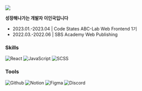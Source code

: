 <img src = "https://capsule-render.vercel.app/api?type=waving&color=0:fbc2eb,100:abc1ee&height=180&section=header&text=INGUK&fontSize=32&animation=fadeIn&fontAlignY=36&fontColor=ffffff"/>

**성장해나가는 개발자 이인국입니다**

- 2023.01.-2023.04 |  Code States ABC-Lab Web Frontend 1기
- 2022.03.-2022.06 |  SBS Academy Web Publishing



### Skills
![React](https://img.shields.io/badge/-React-89a8ff?style=flat&logo=react&logoColor=white)
![JavaScript](https://img.shields.io/badge/Javascript-89a8ff?style=flat&logo=javascript&logoColor=white)
![SCSS](https://img.shields.io/badge/Sass-89a8ff?style=flat&logo=sass&logoColor=white)

### Tools
![Github](https://img.shields.io/badge/Github-89a8ff?style=flat&logo=github&logoColor=white)
![Notion](https://img.shields.io/badge/Notion-89a8ff?style=flat&logo=notion&logoColor=white)
![Figma](https://img.shields.io/badge/Figma-89a8ff?style=flat&logo=figma&logoColor=white)
![Discord](https://img.shields.io/badge/Discord-89a8ff?style=flat&logo=discord&logoColor=white)
